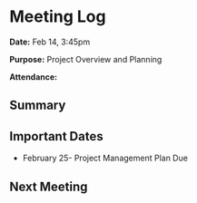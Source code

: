 # Meeting Log
**Date:** Feb 14, 3:45pm

**Purpose:** Project Overview and Planning

**Attendance:** 

## Summary


## Important Dates
* February 25- Project Management Plan Due
## Next Meeting
